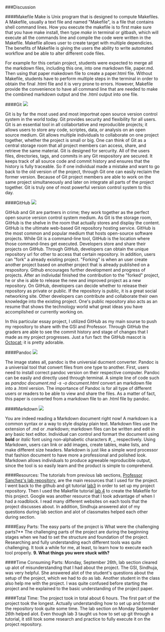 ###Discussion

####Makefile
Make is Unix program that is designed to compute Makefiles. A Makefile, usually a text file and named "Makefile", is a file that contains shell command lines. How you execute the makefile is to first make sure that you have make install, then type _make_ in terminal or gitbash, which will execute all the commands line and compile the code were written in the Makefile. Makefile allows user to create target with multiple dependicies. The benefits of Makefile is giving the users the ability to write automated workflow and be able to alter different code files. 

For example for this certain project, students were expected to merge all the markdown files, including this one, into one markdown file, paper.md. Then using that paper makedown file to create a paper.html file. Without Makefile, students have to perform multiple steps in the terminal in order to obtain the final .html file and it is very prone to errors. However, Makefile provide the convenience to have all command line that are needed to make the combined markdown output and the .html output into one file. 

####Git
![](https://raw.githubusercontent.com/ucb-stat159/stat159-fall-2016/master/projects/proj01/images/git-logo.png)

Git is by far the most used and most importnat open source version control system in the world today. Git provides security and flexibility for all users. Git is an essential tool in all collabortative and reproducible projects; it allows users to store any code, scriptes, data, or analysis on an open source medium. Git allows multiple individuals to collaborate on one project together, whether the project is small or big. One can think of Git as a central storage room that all project members can access, share, and retrieve the same material. Git is designed for sercurity. All of the users files, directories, tags, and commits in any Git respository are secured. It keeps track of all source code and commit history and ensures that the history is fully traceable. So if one individual made a mistake and want to go back to the old version of the project, through Git one can easily reclaim the former version. Because of Git project members are able to work on the same project simultaneously and later on integrate all parts of the project together. Git is truly one of most powerful version control system to this day. 

####GitHub
![](https://raw.githubusercontent.com/ucb-stat159/stat159-fall-2016/master/projects/proj01/images/github-logo.png)

GitHub and Git are partners in crime; they work together as the perfect open source version control system medium. As Git is the storage room, GitHub is the shelve in the room that actually stores and display the content. GitHub is the ultimate web-based Git repository hosting service. GitHub is the most common and popular medium that hosts open-source software projects. While Git is a command-line tool, GitHub is the location where those command-lines get executed. Developers store and share their projects on GitHub. Through GitHub, developers can obtain the unique repository url for other to access that certain repository. In addition, users can "fork" a already existing project. "Forking" is when an user create another project based on another project that is already published on a respository. Github encourages further development and progress of projects. After an indiviudal finished the contribution to the "forked" project, he or she is able to release the new and improved project as a new repository. On GitHub, developers can decide whether to release their repository as private or public. If the repository is public, it is a great social networking site. Other developers can contribute and collaborate their own knowledge into the existing project. One's public repository also acts as an resume that shows the technology world what great ideas you have accomplished or currently working on. 

In this particular essay project, I utilized GitHub as my main sourse to push my repository to share with the GSI and Professor. Through GitHub the graders are able to see the commit history and stage of changes that I made as my project progresses. Just a fun fact: the GitHub mascot is [Octocat](https://octodex.github.com/); it is pretty adorable.

####Pandoc
![](https://raw.githubusercontent.com/ucb-stat159/stat159-fall-2016/master/projects/proj01/images/pandoc-logo.png)

The image states all, pandoc is the universial ducment converter. Pandoc is a universial tool that convert files from one type to another. First, users need to install correct pandoc version on their respective computer. Pandoc can be easily and directly used through terminal. A simple line of code such as _pandoc document.md -s -o document.html_ convert an markdown file into a .html version. The importance of Pandoc is for all type of different users or readers to be able to view and share the files. As a matter of fact, this paper is converted from a markdown file to an .html file by pandoc.


####Markdown
![](https://raw.githubusercontent.com/ucb-stat159/stat159-fall-2016/master/projects/proj01/images/markdown-logo.png)

You are indeed reading a Markdown document right now! A markdown is a common syntax or a way to style display plain text. Markdown files use the extension of .md or .markdown; markdown files can be written and edit in any basic text editor. Individual can control and formart the document using **bold** or _italic_ font using non-alphabetic characters #, _ respectively. Using Markdown, users can link or add images, create tables, make lists, and make different size headers. Markdown is just like a simple word processor that fashion document to have more a professional and polished look. Markdown allows individuals to produce agreeable reproducible output, since the tool is so easily learn and the product is simple to comprehend. 


####Resources:
The tutorials from previous lab sections, [Professor Sanchez's lab repository](https://github.com/ucb-stat159/stat159-fall-2016/tree/master/labs), are the main resources that I used for the project. I went back to the github and git tutorial [lab3](https://github.com/ucb-stat159/stat159-fall-2016/tree/master/labs/lab03) in order to set up my project repository. Then I used the Makefile tutorial [lab 4](https://github.com/ucb-stat159/stat159-fall-2016/tree/master/labs/lab04) to create the Makefile for this project. Google was another resource that I took advantage of when I had a roadblock. I read many different websites on each tools that the project discusses about. In addition, Sindhuja answered alot of my questions during lab section and alot of classmates helped each other during section. 

####Easy Parts:
The easy parts of the project is 
What were the challenging parts?**
The challenging parts of the project are during the beginning stages when we had to set the structure and foundation of the project. Researching and fully understanding each different tools was quite challenging. It took a while for me, at least, to learn how to execute each tool properly. 
**9. What things you were stuck with?**

####Time Consuming Parts:
Monday, September 26th, lab section cleared up alot of misunderstanding that I had about the project. The GSI, Sindhuja, was very helpful. She answered alot of the student's questions about the setup of the project, which we had to do as lab. Another student in the class also help me with the project. I was quite confused before starting the project and he explained to the basic understanding of the project paper.  

####Total Time:
The project took in total about 6 hours. The first part of the project took the longest. Actually understanding how to set up and format the repository took quite some time. The lab section on Monday September 26th helped alot. Even though lab 3 taught us how to set up git through a tutorial, it still took some research and practice to fully execute it on the project repository. 












